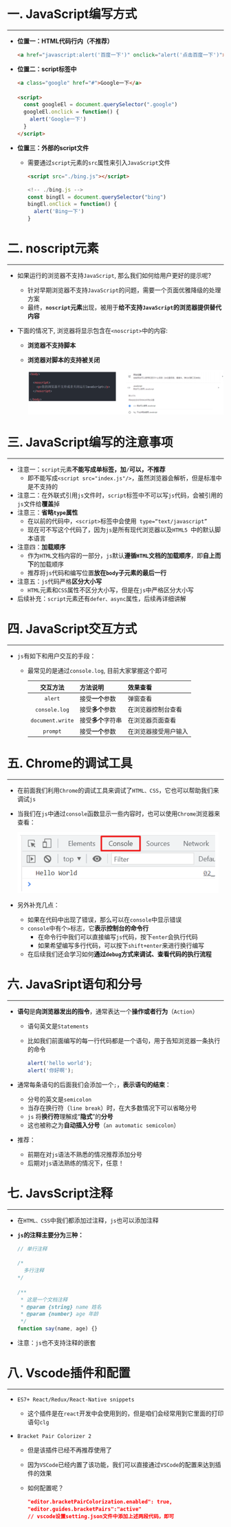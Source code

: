 # 一. JavaScript编写方式

---

- **位置一：HTML代码行内（不推荐）**

  ```html
  <a href="javascript:alert('百度一下')" onclick="alert('点击百度一下')">百度一下</a>
  ```

- **位置二：script标签中**

  ```html
  <a class="google" href="#">Google一下</a>
  
  <script>
  	const googleEl = document.querySelector(".google")
    googleEl.onclick = function() {
      alert('Google一下')
    }
  </script>
  ```

- **位置三：外部的script文件**

  - 需要通过`script`元素的`src`属性来引入`JavaScript`文件

    ```html
    <script src="./bing.js"></script>
    ```
    
    ```js
    <!-- ./bing.js -->
    const bingEl = document.querySelector("bing")
    bingEl.onClick = function() {
      alert('Bing一下')
    }
    ```





# 二. noscript元素

---

- 如果运行的浏览器不支持`JavaScript`, 那么我们如何给用户更好的提示呢? 

  - 针对早期浏览器不支持` JavaScript `的问题，需要一个页面优雅降级的处理方案
  - 最终，**`noscript`元素**出现，被用于**给不支持` JavaScript `的浏览器提供替代内容**

- 下面的情况下, 浏览器将显示包含在`<noscript>`中的内容: 

  - **浏览器不支持脚本**
  
  - **浏览器对脚本的支持被关闭**
  
    <img src="assets/image-20220507185043030.png" alt="image-20220507185043030" style="zoom:80%;" />
  





# 三. JavaScript编写的注意事项

---

- 注意一：`script`元素**不能写成单标签，加` / `可以，不推荐**
  - 即不能写成`<script src="index.js"/>`，虽然浏览器会解析，但是标准中是不支持的
- 注意二：在外联式引用`js`文件时，`script`标签中不可以写`js`代码，会被引用的`js`文件给**覆盖**掉
- 注意三：**省略`type`属性**
  - 在以前的代码中，`<script>`标签中会使用` type=“text/javascript”`
  - 现在可不写这个代码了，因为`js`是所有现代浏览器以及`HTML5 `中的默认脚本语言
- 注意四：**加载顺序**
  - 作为`HTML`文档内容的一部分，`js`默认**遵循`HTML`文档的加载顺序**，即**自上而下**的加载顺序
  - 推荐将`js`代码和编写位置**放在`body`子元素的最后一行**
- 注意五：`js`代码严格**区分大小写**
  - `HTML`元素和`CSS`属性不区分大小写，但是在`js`中严格区分大小写
- 后续补充：`script`元素还有`defer、async`属性，后续再详细讲解





# 四. JavaScript交互方式

---

- `js`有如下和用户交互的手段：

  - 最常见的是通过`console.log`, 目前大家掌握这个即可

    |     交互方法     | 方法说明           | 效果查看             |
    | :--------------: | :----------------- | :------------------- |
    |     `alert`      | 接受**一个**参数   | 弹窗查看             |
    |  `console.log`   | 接受**多个**参数   | 在浏览器控制台查看   |
    | `document.write` | 接受**多个**字符串 | 在浏览器页面查看     |
    |     `prompt`     | 接受**一个**参数   | 在浏览器接受用户输入 |
  





# 五. Chrome的调试工具

---

- 在前面我们利用`Chrome`的调试工具来调试了`HTML、CSS`，它也可以帮助我们来调试`js`

- 当我们在`js`中通过`console`函数显示一些内容时，也可以使用`Chrome`浏览器来查看：

  <img src="assets/image-20220507192033551.png" alt="image-20220507192033551" style="zoom:80%;" />

- 另外补充几点：
  - 如果在代码中出现了错误，那么可以在`console`中显示错误
  - `console`中有个` > `标志，它**表示控制台的命令行**
    - 在命令行中我们可以直接编写`js`代码，按下`enter`会执行代码
    - 如果希望编写多行代码，可以按下`shift+enter`来进行换行编写
  - 在后续我们还会学习如何**通过`debug`方式来调试、查看代码的执行流程**





# 六. JavaSript语句和分号

---

- **语句**是**向浏览器发出的指令**，通常表达一个**操作或者行为**（`Action`）

  - 语句英文是`Statements`

  - 比如我们前面编写的每一行代码都是一个语句，用于告知浏览器一条执行的命令

    ```js
    alert('hello world');
    alert('你好啊');
    ```

- 通常每条语句的后面我们会添加一个`;`，**表示语句的结束**：

  - 分号的英文是`semicolon`
  - 当存在换行符（`line break`）时，在大多数情况下可以省略分号
  - `js` 将**换行符**理解成“**隐式**”的**分号**
  - 这也被称之为**自动插入分号**（`an automatic semicolon`）

- 推荐：

  - 前期在对`js`语法不熟悉的情况推荐添加分号
  - 后期对`js`语法熟练的情况下，任意！

# 七. JavsScript注释

---

- 在`HTML、CSS`中我们都添加过注释，`js`也可以添加注释

- **`js`的注释主要分为三种：**

  ```js
  // 单行注释
  
  /*
  	多行注释
  */
  
  /**
   * 这是一个文档注释
   * @param {string} name 姓名
   * @param {number} age 年龄
   */
  function say(name, age) {}
  ```

- 注意：`js`也不支持注释的嵌套





# 八. Vscode插件和配置

---

- `ES7+ React/Redux/React-Native snippets`

  - 这个插件是在`react`开发中会使用到的，但是咱们会经常用到它里面的打印语句`clg`

- `Bracket Pair Colorizer 2`

  - 但是该插件已经不再推荐使用了

  - 因为`VSCode`已经内置了该功能，我们可以直接通过`VSCode`的配置来达到插件的效果

  - 如何配置呢？

    ```json
    "editor.bracketPairColorization.enabled": true,
    "editor.guides.bracketPairs":"active"
    // vscode设置setting.json文件中添加上述两段代码，即可
    ```

    


